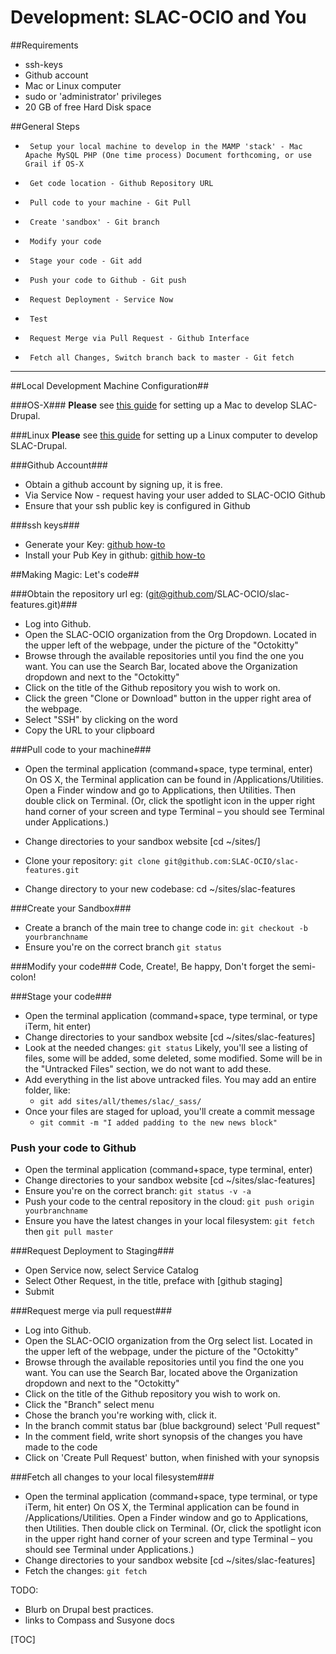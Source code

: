 Development: SLAC-OCIO and You
==================================


##Requirements

   - ssh-keys
   - Github account
   - Mac or Linux computer
   - sudo or 'administrator' privileges
   - 20 GB of free Hard Disk space

##General Steps

-      Setup your local machine to develop in the MAMP 'stack' - Mac Apache MySQL PHP (One time process) Document forthcoming, or use Grail if OS-X
-      Get code location - Github Repository URL
-      Pull code to your machine - Git Pull
-      Create 'sandbox' - Git branch
-      Modify your code
-      Stage your code - Git add
-      Push your code to Github - Git push
-      Request Deployment - Service Now
-      Test
-      Request Merge via Pull Request - Github Interface
-      Fetch all Changes, Switch branch back to master - Git fetch


----------


##Local Development Machine Configuration##

###OS-X###
 **Please** see [this guide](http://slac-ocio-dev-processes.readthedocs.io/en/latest/drupal/grail/) for setting up a Mac to develop SLAC-Drupal.

###Linux
**Please** see [this guide](http://slac-ocio-dev-processes.readthedocs.io/en/latest/drupal/mamp-linux/) for setting up a Linux computer to develop SLAC-Drupal.

###Github Account###

- Obtain a github account by signing up, it is free.
- Via Service Now - request having your user added to SLAC-OCIO Github
- Ensure that your ssh public key is configured in Github

###ssh keys###

- Generate your Key: [github how-to](https://help.github.com/articles/generating-an-ssh-key/)
- Install your Pub Key in github: [githib how-to](https://help.github.com/articles/adding-a-new-ssh-key-to-your-github-account/)


##Making Magic: Let's code##

###Obtain the repository url eg: (git@github.com/SLAC-OCIO/slac-features.git)###

- Log into Github.
- Open the SLAC-OCIO organization from the Org Dropdown. Located in the upper left of the webpage, under the picture of the "Octokitty"
- Browse through the available repositories until you find the one you want.  You can use the Search Bar, located above the Organization dropdown and next to the "Octokitty"
- Click on the title of the Github repository you wish to work on.
- Click the green "Clone or Download" button in the upper right area of the webpage.
- Select "SSH" by clicking on the word
- Copy the URL to your clipboard

###Pull code to your machine###

- Open the terminal application (command+space, type terminal, enter)
  On OS X, the Terminal application can be found in /Applications/Utilities. Open a Finder window and go to Applications, then Utilities. Then double click on Terminal. (Or, click the spotlight icon in the upper right hand corner of your screen and type Terminal – you should see Terminal under Applications.)
- Change directories to your sandbox website [cd ~/sites/]
- Clone your repository: `git clone git@github.com:SLAC-OCIO/slac-features.git`

- Change directory to your new codebase: cd  ~/sites/slac-features

###Create your Sandbox###

- Create a branch of the main tree to change code in: ```git checkout -b yourbranchname```
- Ensure you're on the correct branch ```git status```

###Modify your code###
Code, Create!, Be happy, Don't forget the semi-colon!

###Stage your code###

- Open the terminal application (command+space, type terminal, or type iTerm, hit enter)
- Change directories to your sandbox website [cd ~/sites/slac-features]
- Look at the needed changes: `git status`  Likely, you'll see a listing of files, some will be added, some deleted, some modified. Some will be in the "Untracked Files" section, we do not want to add these.
- Add everything in the list above untracked files.  You may add an entire folder, like:
    - `git add sites/all/themes/slac/_sass/`
- Once your files are staged for upload, you'll create a commit message
    - `git commit -m "I added padding to the new news block"`

### Push your code to Github ###

- Open the terminal application (command+space, type terminal, enter)
- Change directories to your sandbox website [cd ~/sites/slac-features]
- Ensure you're on the correct branch: `git status -v -a`
- Push your code to the central repository in the cloud: `git push origin yourbranchname`
- Ensure you have the latest changes in your local filesystem: `git fetch` then `git pull master`

###Request Deployment to Staging###

- Open Service now, select Service Catalog
- Select Other Request, in the title, preface with [github staging]
- Submit

###Request merge via pull request###

- Log into Github.
- Open the SLAC-OCIO organization from the Org select list. Located in the upper left of the webpage, under the picture of the "Octokitty"
- Browse through the available repositories until you find the one you want.  You can use the Search Bar, located above the Organization dropdown and next to the "Octokitty"
- Click on the title of the Github repository you wish to work on.
- Click the "Branch" select menu
- Chose the branch you're working with, click it.
- In the branch commit status bar (blue background) select 'Pull request"
- In the comment field, write short synopsis of the changes you have made to the code
- Click on 'Create Pull Request' button, when finished with your synopsis

###Fetch all changes to your local filesystem###

- Open the terminal application (command+space, type terminal, or type iTerm, hit enter)
  On OS X, the Terminal application can be found in /Applications/Utilities. Open a Finder window and go to Applications, then Utilities. Then double click on Terminal. (Or, click the spotlight icon in the upper right hand corner of your screen and type Terminal – you should see Terminal under Applications.)
- Change directories to your sandbox website [cd ~/sites/slac-features]
- Fetch the changes: ```git fetch```


TODO:
  - Blurb on Drupal best practices.
  - links to Compass and Susyone docs

  [TOC]